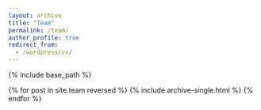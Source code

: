 ```yaml
---
layout: archive
title: "Team"
permalink: /team/
author_profile: true
redirect_from:
  - /wordpress/cv/
---
```



{% include base_path %}

{% for post in site.team reversed %}
  {% include archive-single.html %}
{% endfor %}
